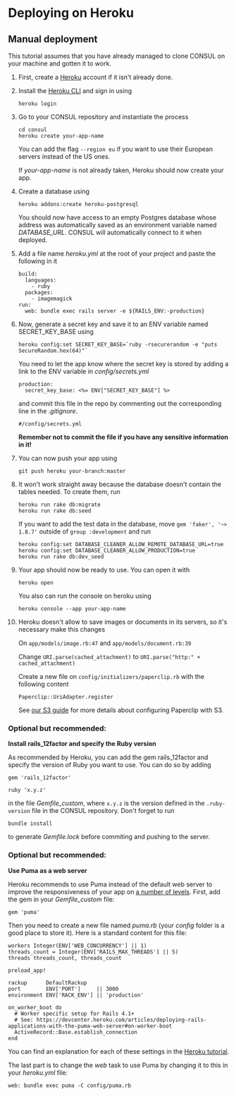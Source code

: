 # Deploying on Heroku

## Manual deployment

This tutorial assumes that you have already managed to clone CONSUL on your machine and gotten it to work.

1. First, create a [Heroku](https://www.heroku.com) account if it isn't already done.
2. Install the [Heroku CLI](https://devcenter.heroku.com/articles/heroku-cli) and sign in using

   ```
   heroku login
   ```

3. Go to your CONSUL repository and instantiate the process

   ```
   cd consul
   heroku create your-app-name
   ```

   You can add the flag `--region eu` if you want to use their European servers instead of the US ones.

   If _your-app-name_ is not already taken, Heroku should now create your app.

4. Create a database using

   ```
   heroku addons:create heroku-postgresql
   ```

   You should now have access to an empty Postgres database whose address was automatically saved as an environment variable named _DATABASE\_URL_. CONSUL will automatically connect to it when deployed.

5. Add a file name _heroku.yml_ at the root of your project and paste the following in it

    ```
    build:
      languages:
        - ruby
      packages:
        - imagemagick
    run:
      web: bundle exec rails server -e ${RAILS_ENV:-production}
    ```

6. Now, generate a secret key and save it to an ENV variable named SECRET\_KEY\_BASE using

    ```
    heroku config:set SECRET_KEY_BASE=`ruby -rsecurerandom -e "puts SecureRandom.hex(64)"`
    ```

    You need to let the app know where the secret key is stored by adding a link to the ENV variable in _config/secrets.yml_

    ```
    production:
      secret_key_base: <%= ENV["SECRET_KEY_BASE"] %>
    ```

    and commit this file in the repo by commenting out the corresponding line in the _.gitignore_.

    ```
    #/config/secrets.yml
    ```

    **Remember not to commit the file if you have any sensitive information in it!**

7. You can now push your app using

    ```
    git push heroku your-branch:master
    ```

8. It won't work straight away because the database doesn't contain the tables needed. To create them, run

    ```
    heroku run rake db:migrate
    heroku run rake db:seed
    ```

    If you want to add the test data in the database, move `gem 'faker', '~> 1.8.7'` outside of `group :development` and run

    ```
    heroku config:set DATABASE_CLEANER_ALLOW_REMOTE_DATABASE_URL=true
    heroku config:set DATABASE_CLEANER_ALLOW_PRODUCTION=true
    heroku run rake db:dev_seed
    ```

9. Your app should now be ready to use. You can open it with

    ```
    heroku open
    ```

    You also can run the console on heroku using

    ```
    heroku console --app your-app-name
    ```

10. Heroku doesn't allow to save images or documents in its servers, so it's necessary make this changes

    On `app/models/image.rb:47` and `app/models/document.rb:39`

    Change  `URI.parse(cached_attachment)` to `URI.parse("http:" + cached_attachment)`

    Create a new file on `config/initializers/paperclip.rb` with the following content

    ```
    Paperclip::UriAdapter.register
    ```

    See [our S3 guide](../getting_started/using-aws-s3-as-storage.md) for more details about configuring Paperclip with S3.

### Optional but recommended:

**Install rails\_12factor and specify the Ruby version**

As recommended by Heroku, you can add the gem rails\_12factor and specify the version of Ruby you want to use. You can do so by adding

```
gem 'rails_12factor'

ruby 'x.y.z'
```

in the file _Gemfile\_custom_, where `x.y.z` is the version defined in the `.ruby-version` file in the CONSUL repository. Don't forget to run

```
bundle install
```

to generate _Gemfile.lock_ before commiting and pushing to the server.

### Optional but recommended:

**Use Puma as a web server**

Heroku recommends to use Puma instead of the default web server to improve the responsiveness of your app on [a number of levels](http://blog.scoutapp.com/articles/2017/02/10/which-ruby-app-server-is-right-for-you). First, add the gem in your _Gemfile\_custom_ file:

  ```
  gem 'puma'
  ```

Then you need to create a new file named _puma.rb_ \(your _config_ folder is a good place to store it\). Here is a standard content for this file:

  ```
  workers Integer(ENV['WEB_CONCURRENCY'] || 1)
  threads_count = Integer(ENV['RAILS_MAX_THREADS'] || 5)
  threads threads_count, threads_count

  preload_app!

  rackup      DefaultRackup
  port        ENV['PORT']     || 3000
  environment ENV['RACK_ENV'] || 'production'

  on_worker_boot do
    # Worker specific setup for Rails 4.1+
    # See: https://devcenter.heroku.com/articles/deploying-rails-applications-with-the-puma-web-server#on-worker-boot
    ActiveRecord::Base.establish_connection
  end
  ```

You can find an explanation for each of these settings in the [Heroku tutorial](https://devcenter.heroku.com/articles/deploying-rails-applications-with-the-puma-web-server).

The last part is to change the _web_ task to use Puma by changing it to this in your _heroku.yml_ file:

  ```
  web: bundle exec puma -C config/puma.rb
  ```
